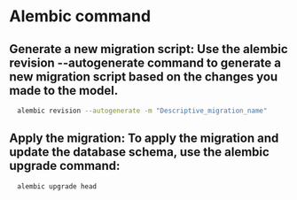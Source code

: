 # Alembic command

## Generate a new migration script: Use the alembic revision --autogenerate command to generate a new migration script based on the changes you made to the model.

```bash
  alembic revision --autogenerate -m "Descriptive_migration_name"
```
## Apply the migration: To apply the migration and update the database schema, use the alembic upgrade command:

```bash
  alembic upgrade head
```
